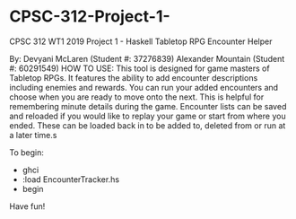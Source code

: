 # CPSC-312-Project-1-
CPSC 312 WT1 2019 Project 1 - Haskell
Tabletop RPG Encounter Helper

By:
Devyani McLaren (Student #: 37276839)
Alexander Mountain (Student #: 60291549)
HOW TO USE:
This tool is designed for game masters of Tabletop RPGs. It features the ability to add encounter descriptions including enemies and rewards. You can run your added encounters and choose when you are ready to move onto the next. This is helpful for remembering minute details during the game. Encounter lists can be saved and reloaded if you would like to replay your game or start from where you ended. These can be loaded back in to be added to, deleted from or run at a later time.s


To begin: 

- ghci
- :load EncounterTracker.hs
- begin


Have fun!
